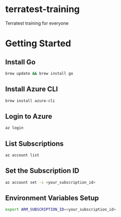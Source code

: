 # terratest-training
Terratest training for everyone

# Getting Started
## Install Go
```bash
brew update && brew install go
```
## Install Azure CLI
```bash
brew install azure-cli
```
## Login to Azure
```bash
az login
```
## List Subscriptions
```bash
az account list
```
## Set the Subscription ID
```bash
az account set -s <your_subscription_id>
```
## Environment Variables Setup
```bash
export ARM_SUBSCRIPTION_ID=<your_subscription_id>
```